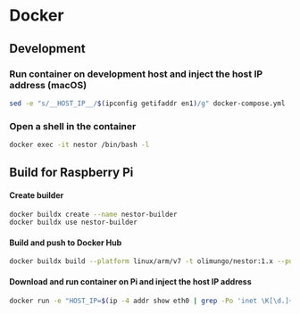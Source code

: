 # Docker

## Development

### Run container on development host and inject the host IP address (macOS)

```bash
sed -e "s/__HOST_IP__/$(ipconfig getifaddr en1)/g" docker-compose.yml | docker-compose --file - up -d
```

### Open a shell in the container

```bash
docker exec -it nestor /bin/bash -l
```

## Build for Raspberry Pi

#### Create builder

```bash
docker buildx create --name nestor-builder
docker buildx use nestor-builder
```

#### Build and push to Docker Hub

```bash
docker buildx build --platform linux/arm/v7 -t olimungo/nestor:1.x --push .
```

#### Download and run container on Pi and inject the host IP address

```bash
docker run -e "HOST_IP=$(ip -4 addr show eth0 | grep -Po 'inet \K[\d.]+')" -p 80:8081 -d --name=nestor olimungo/nestor:1.x
```
